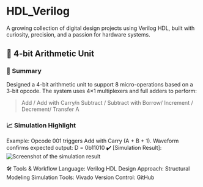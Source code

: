 # HDL_Verilog
A growing collection of digital design projects using Verilog HDL, built with curiosity, precision, and a passion for hardware systems.

## 🔢 4-bit Arithmetic Unit
### 📌 Summary
Designed a 4-bit arithmetic unit to support 8 micro-operations based on a 3-bit opcode. The system uses 4×1 multiplexers and full adders to perform:
>Add / Add with Carry/n
>Subtract / Subtract with Borrow/
>Increment / Decrement/
>Transfer A

### 📈 Simulation Highlight
Example: Opcode 001 triggers Add with Carry (A + B + 1).
Waveform confirms expected output: D = 0b11010 ✔️ 
 [Simulation Result]: ![Screenshot of the simulation result]()
 


🛠 Tools & Workflow
Language: Verilog HDL
Design Approach: Structural Modeling
Simulation Tools: Vivado
Version Control: GitHub
